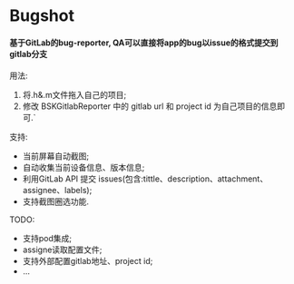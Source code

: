 # Bugshot

#### 基于GitLab的bug-reporter, QA可以直接将app的bug以issue的格式提交到gitlab分支

用法:

1. 将.h&.m文件拖入自己的项目;
2. 修改 BSKGitlabReporter 中的 gitlab url 和 project id 为自己项目的信息即可.`

支持:

* 当前屏幕自动截图;
* 自动收集当前设备信息、版本信息;
* 利用GitLab API 提交 issues(包含:tittle、description、attachment、assignee、labels);
* 支持截图圈选功能.


TODO:

* 支持pod集成;
* assigne读取配置文件;
* 支持外部配置gitlab地址、project id;
* ...  

